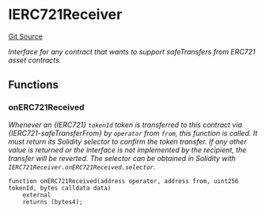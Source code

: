 # IERC721Receiver
[Git Source](https://github.com/pxswap-xyz/pxswap/blob/2c1b5e496d31f38806f41c98ffce3d93b591270c/src/utils/IERC721Receiver.sol)

*Interface for any contract that wants to support safeTransfers
from ERC721 asset contracts.*


## Functions
### onERC721Received

*Whenever an {IERC721} `tokenId` token is transferred to this contract via {IERC721-safeTransferFrom}
by `operator` from `from`, this function is called.
It must return its Solidity selector to confirm the token transfer.
If any other value is returned or the interface is not implemented by the recipient, the transfer will be reverted.
The selector can be obtained in Solidity with `IERC721Receiver.onERC721Received.selector`.*


```solidity
function onERC721Received(address operator, address from, uint256 tokenId, bytes calldata data)
    external
    returns (bytes4);
```

